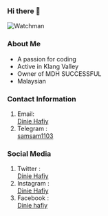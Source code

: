 ### Hi there 👋
<img src="[https://komare](https://komarev.com/ghpvc/?username=WATCHMAN&label=Views&color=0e75b6&style=flat]" alt="Watchman" />

### About Me
- A passion for coding  <br> 
- Active in Klang Valley <br>
- Owner of MDH SUCCESSFUL  <br>
- Malaysian

### Contact Information 
1. Email: <br> [Dinie Hafiy](https://diniehafiy98@gmail.com)
2. Telegram : <br> <a href="https://t.me/diniehafiy98">samsam1103</a> 

### Social Media
1. Twitter :<br> [Dinie Hafiy](https://twitter.com/dinie_hafiy/)
2. Instagram :<br> [Dinie Hafiy](https://www.instagram.com/dinie_hafiy/)
3. Facebook :<br> [Dinie hafiy](https://www.facebook.com/diniehafiy98/)
